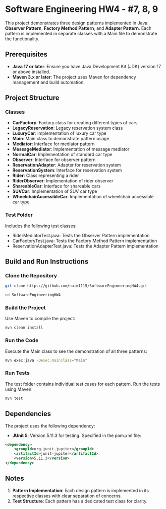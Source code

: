 # Software Engineering HW4 - #7, 8, 9

This project demonstrates three design patterns implemented in Java: **Observer Pattern**, **Factory Method Pattern**, and **Adapter Pattern**. Each pattern is implemented in separate classes with a Main file to demonstrate the functionality.

## Prerequisites

* **Java 17 or later**: Ensure you have Java Development Kit (JDK) version 17 or above installed.
* **Maven 3.x or later**: The project uses Maven for dependency management and build automation.

## Project Structure

### Classes
* **CarFactory**: Factory class for creating different types of cars
* **LegacyReservation**: Legacy reservation system class
* **LuxuryCar**: Implementation of luxury car type
* **Main**: Main class to demonstrate pattern usage
* **Mediator**: Interface for mediator pattern
* **MessageMediator**: Implementation of message mediator
* **NormalCar**: Implementation of standard car type
* **Observer**: Interface for observer pattern
* **ReservationAdapter**: Adapter for reservation system
* **ReservationSystem**: Interface for reservation system
* **Rider**: Class representing a rider
* **RiderObserver**: Implementation of rider observer
* **ShareableCar**: Interface for shareable cars
* **SUVCar**: Implementation of SUV car type
* **WheelchairAccessibleCar**: Implementation of wheelchair accessible car type

### Test Folder
Includes the following test classes:
* RiderMediatorTest.java: Tests the Observer Pattern implementation
* CarFactoryTest.java: Tests the Factory Method Pattern implementation
* ReservationAdapterTest.java: Tests the Adapter Pattern implementation

## Build and Run Instructions

### Clone the Repository

```bash
git clone https://github.com/naim1115/SoftwareEngineeringHW4.git

cd SoftwareEngineeringHW4
```

### Build the Project

Use Maven to compile the project:

```bash
mvn clean install
```

### Run the Code

Execute the Main class to see the demonstration of all three patterns:

```bash
mvn exec:java -Dexec.mainClass="Main"
```

### Run Tests

The test folder contains individual test cases for each pattern. Run the tests using Maven:

```bash
mvn test
```

## Dependencies

The project uses the following dependency:

* **JUnit 5**: Version 5.11.3 for testing. Specified in the pom.xml file:

```xml
<dependency>
    <groupId>org.junit.jupiter</groupId>
    <artifactId>junit-jupiter</artifactId>
    <version>5.11.3</version>
</dependency>
```

## Notes

1. **Pattern Implementation**: Each design pattern is implemented in its respective classes with clear separation of concerns.
2. **Test Structure**: Each pattern has a dedicated test class for clarity.